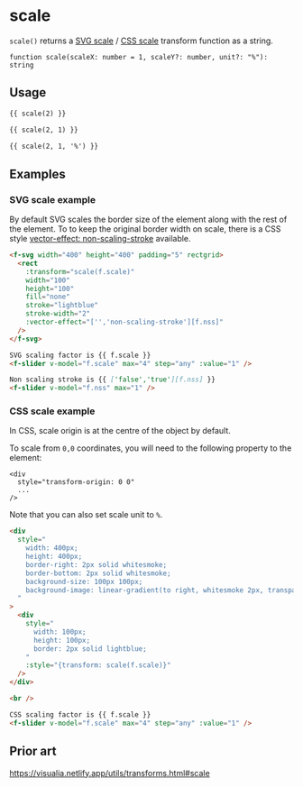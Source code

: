# scale

`scale()` returns a [SVG scale](https://developer.mozilla.org/en-US/docs/Web/SVG/Attribute/transform#scale) / [CSS scale](<https://developer.mozilla.org/en-US/docs/Web/CSS/transform-function/scale()>) transform function as a string.

```
function scale(scaleX: number = 1, scaleY?: number, unit?: "%"): string
```

## Usage

```md
{{ scale(2) }}

{{ scale(2, 1) }}

{{ scale(2, 1, '%') }}
```

## Examples

### SVG scale example

By default SVG scales the border size of the element along with the rest of the element. To to keep the original border width on scale, there is a CSS style [vector-effect: non-scaling-stroke](https://www.w3.org/TR/SVGTiny12/painting.html#NonScalingStroke) available.

```md
<f-svg width="400" height="400" padding="5" rectgrid>
  <rect
    :transform="scale(f.scale)"
    width="100"
    height="100"
    fill="none"
    stroke="lightblue"
    stroke-width="2"
    :vector-effect="['','non-scaling-stroke'][f.nss]"
  />
</f-svg>

SVG scaling factor is {{ f.scale }}
<f-slider v-model="f.scale" max="4" step="any" :value="1" />

Non scaling stroke is {{ ['false','true'][f.nss] }}
<f-slider v-model="f.nss" max="1" />
```

### CSS scale example

In CSS, scale origin is at the centre of the object by default.

To scale from `0,0` coordinates, you will need to the following property to the element:

```
<div
  style="transform-origin: 0 0"
  ...
/>
```

Note that you can also set scale unit to `%`.

```md
<div
  style="
    width: 400px;
    height: 400px;
    border-right: 2px solid whitesmoke;
    border-bottom: 2px solid whitesmoke;
    background-size: 100px 100px;
    background-image: linear-gradient(to right, whitesmoke 2px, transparent 2px), linear-gradient(to bottom, whitesmoke 2px, transparent 2px);
  "
>
  <div
    style="
      width: 100px;
      height: 100px;
      border: 2px solid lightblue;
    "
    :style="{transform: scale(f.scale)}"
  /> 
</div>

<br />

CSS scaling factor is {{ f.scale }}
<f-slider v-model="f.scale" max="4" step="any" :value="1" />
```

## Prior art

https://visualia.netlify.app/utils/transforms.html#scale
